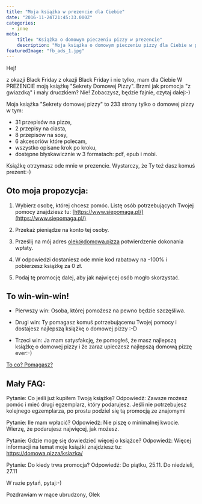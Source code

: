```yaml
---
title: "Moja książka w prezencie dla Ciebie"
date: "2016-11-24T21:45:33.000Z"
categories: 
  - inne
meta: 
    title: "Książka o domowym pieczeniu pizzy w prezencie"
    description: "Moja książka o domowym pieczeniu pizzy dla Ciebie w prezencie! Moja propozycja to win-win-win, każdy wygrywa :-)"
featuredImage: "fb_ads_1.jpg"
---
```


Hej!

z okazji Black Friday z okazji Black Friday i nie tylko, mam dla Ciebie W PREZENCIE moją książkę "Sekrety Domowej Pizzy". Brzmi jak promocja "z gwiazdką" i mały druczkiem? Nie! Zobaczysz, będzie fajnie, czytaj dalej:-)

Moja książka "Sekrety domowej pizzy" to 233 strony tylko o domowej pizzy w tym:

- 31 przepisów na pizze,
- 2 przepisy na ciasta,
- 8 przepisów na sosy,
- 6 akcesoriów które polecam,
- wszystko opisane krok po kroku,
- dostępne błyskawicznie w 3 formatach: pdf, epub i mobi.

Książkę otrzymasz ode mnie w prezencie. Wystarczy, że Ty też dasz komuś prezent:-)

## Oto moja propozycja:

1. Wybierz osobę, której chcesz pomóc. Listę osób potrzebujących Twojej pomocy znajdziesz tu: [https://www.siepomaga.pl/](https://www.siepomaga.pl/)

3. Przekaż pieniądze na konto tej osoby.

5. Prześlij na mój adres olek@domowa.pizza potwierdzenie dokonania wpłaty.

7. W odpowiedzi dostaniesz ode mnie kod rabatowy na -100% i pobierzesz książkę za 0 zł.

9. Podaj tę promocję dalej, aby jak najwięcej osób mogło skorzystać.

## To win-win-win!

- Pierwszy win: Osoba, której pomożesz na pewno będzie szczęśliwa.

- Drugi win: Ty pomagasz komuś potrzebującemu Twojej pomocy i dostajesz najlepszą książkę o domowej pizzy :-D

- Trzeci win: Ja mam satysfakcję, że pomogłeś, że masz najlepszą książkę o domowej pizzy i że zaraz upieczesz najlepszą domową pizzę ever:-)

[To co? Pomagasz?](https://www.siepomaga.pl/)

## Mały FAQ:

Pytanie: Co jeśli już kupiłem Twoją książkę? Odpowiedź: Zawsze możesz pomóc i mieć drugi egzemplarz, który podarujesz. Jeśli nie potrzebujesz kolejnego egzemplarza, po prostu podziel się tą promocją ze znajomymi

Pytanie: Ile mam wpłacić? Odpowiedź: Nie piszę o minimalnej kwocie. Wierzę, że podarujesz najwięcej, jak możesz.

Pytanie: Gdzie mogę się dowiedzieć więcej o książce? Odpowiedź: Więcej informacji na temat moje książki znajdziesz tu: https://domowa.pizza/ksiazka/

Pytanie: Do kiedy trwa promocja? Odpowiedź: Do piątku, 25.11. Do niedzieli, 27.11

W razie pytań, pytaj:-)

Pozdrawiam w mące ubrudzony, Olek
